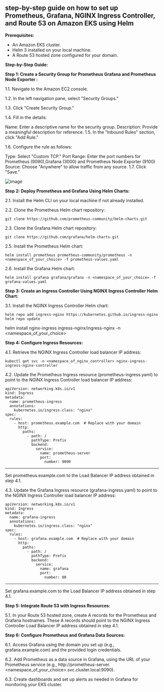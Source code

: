 ## step-by-step guide on how to set up Prometheus, Grafana, NGINX Ingress Controller, and Route 53 on Amazon EKS using Helm

**Prerequisites:**
- An Amazon EKS cluster.
- Helm 3 installed on your local machine.
- A Route 53 hosted zone configured for your domain.

**Step-by-Step Guide:**

**Step 1: Create a Security Group for Prometheus Grafana and Prometheus Node Exporter :**

1.1. Navigate to the Amazon EC2 console.

1.2. In the left navigation pane, select "Security Groups."

1.3. Click "Create Security Group."

1.4. Fill in the details:

Name: Enter a descriptive name for the security group.
Description: Provide a meaningful description for reference.
1.5. In the "Inbound Rules" section, click "Add Rule."

1.6. Configure the rule as follows:

Type: Select "Custom TCP."
Port Range: Enter the port numbers for Prometheus (9090),Grafana (3000) and Prometheus Node Exporter (9100)
Source: Choose "Anywhere" to allow traffic from any source.
1.7. Click "Save."

![image](https://github.com/vijaybiradar/DevOps-AWS-Interview-QA/assets/38376802/afef79d5-69d9-49ce-b719-92deeec86072)


**Step 2: Deploy Prometheus and Grafana Using Helm Charts:**

2.1. Install the Helm CLI on your local machine if not already installed.

2.2. Clone the Prometheus Helm chart repository:
```
git clone https://github.com/prometheus-community/helm-charts.git
```
2.3. Clone the Grafana Helm chart repository:

```
git clone https://github.com/grafana/helm-charts.git
```
2.5. Install the Prometheus Helm chart:

```
helm install prometheus prometheus-community/prometheus -n <namespace_of_your_choice> -f prometheus-values.yaml
```
2.6. Install the Grafana Helm chart:

```
helm install grafana grafana/grafana -n <namespace_of_your_choice> -f grafana-values.yaml
```
**Step 3: Create an Ingress Controller Using NGINX Ingress Controller Helm Chart:**

3.1. Install the NGINX Ingress Controller Helm chart:

```
helm repo add ingress-nginx https://kubernetes.github.io/ingress-nginx
helm repo update
```

helm install nginx-ingress ingress-nginx/ingress-nginx -n <namespace_of_your_choice>


**Step 4: Configure Ingress Resources:**


4.1. Retrieve the NGINX Ingress Controller load balancer IP address:

```
kubectl get svc -n <namespace_of_nginx_controller> nginx-ingress-ingress-nginx-controller
```
4.2. Update the Prometheus Ingress resource (prometheus-ingress.yaml) to point to the NGINX Ingress Controller load balancer IP address:

```
apiVersion: networking.k8s.io/v1
kind: Ingress
metadata:
  name: prometheus-ingress
  annotations:
    kubernetes.io/ingress.class: "nginx"
spec:
  rules:
    - host: prometheus.example.com  # Replace with your domain
      http:
        paths:
          - path: /
            pathType: Prefix
            backend:
              service:
                name: prometheus-server
                port:
                  number: 9090
```
---
Set prometheus.example.com to the Load Balancer IP address obtained in step 4.1.

4.3. Update the Grafana Ingress resource (grafana-ingress.yaml) to point to the NGINX Ingress Controller load balancer IP address:

```
apiVersion: networking.k8s.io/v1
kind: Ingress
metadata:
  name: grafana-ingress
  annotations:
    kubernetes.io/ingress.class: "nginx"
spec:
  rules:
    - host: grafana.example.com  # Replace with your domain
      http:
        paths:
          - path: /
            pathType: Prefix
            backend:
              service:
                name: grafana
                port:
                  number: 80
```
---
Set grafana.example.com to the Load Balancer IP address obtained in step 4.1.

**Step 5: Integrate Route 53 with Ingress Resources:**

5.1. In your Route 53 hosted zone, create A records for the Prometheus and Grafana hostnames. These A records should point to the NGINX Ingress Controller Load Balancer IP address obtained in step 4.1.

**Step 6: Configure Prometheus and Grafana Data Sources:**

6.1. Access Grafana using the domain you set up (e.g., grafana.example.com) and the provided login credentials.

6.2. Add Prometheus as a data source in Grafana, using the URL of your Prometheus service (e.g., http://prometheus-server.<namespace_of_your_choice>.svc.cluster.local:9090).

6.3. Create dashboards and set up alerts as needed in Grafana for monitoring your EKS cluster.
